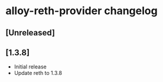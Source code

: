 <!-- Keep a Changelog guide -> https://keepachangelog.com -->

# alloy-reth-provider changelog

## [Unreleased]

## [1.3.8]
- Initial release
- Update reth to 1.3.8